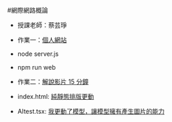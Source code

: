 #網際網路概論

- 授課老師：蔡芸琤
- 作業一：[個人網站](https://peculab.github.io/web/)

- node server.js
- npm run web

- 作業二：[解說影片 15 分鐘]()

- index.html: [純靜態排版更動](https://github.com/peculab/web/blob/main/index.html)
- AItest.tsx: [我更動了模型，讓模型擁有產生圖片的能力](https://github.com/peculab/web/blob/main/AItest.tsx)
